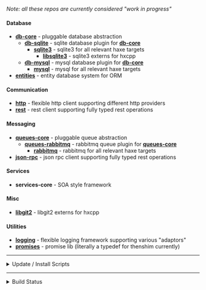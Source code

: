 _Note: all these repos are currently considered "work in progress"_

<h4>Database</h4>



- [__db-core__](https://github.com/core-haxe/db-core) - pluggable database abstraction
  - [__db-sqlite__](https://github.com/core-haxe/db-sqlite) - sqlite database plugin for [__db-core__](https://github.com/core-haxe/db-core)
    - [__sqlite3__](https://github.com/core-haxe/sqlite3) - sqlite3 for all relevant haxe targets
      - [__libsqlite3__](https://github.com/core-haxe/libsqlite3) - sqlite3 externs for hxcpp
  - [__db-mysql__](https://github.com/core-haxe/db-mysql) - mysql database plugin for [__db-core__](https://github.com/core-haxe/db-core)
    - [__mysql__](https://github.com/core-haxe/mysql) - mysql for all relevant haxe targets
- [__entities__](https://github.com/core-haxe/entities) - entity database system for ORM

<h4>Communication</h4>

- [__http__](https://github.com/core-haxe/http) - flexible http client supporting different http providers
- [__rest__](https://github.com/core-haxe/rest) - rest client supporting fully typed rest operations

<h4>Messaging</h4>

- [__queues-core__](https://github.com/core-haxe/queues-core) - pluggable queue abstraction
  - [__queues-rabbitmq__](https://github.com/core-haxe/queues-rabbitmq) - rabbitmq queue plugin for [__queues-core__](https://github.com/core-haxe/queues-core)
    - [__rabbitmq__](https://github.com/core-haxe/rabbitmq) - rabbitmq for all relevant haxe targets
- [__json-rpc__](https://github.com/core-haxe/json-rpc) - json rpc client supporting fully typed rest operations

<h4>Services</h4>

- __services-core__ - SOA style framework

<h4>Misc</h4>

- [__libgit2__](https://github.com/core-haxe/libgit2) - libgit2 externs for hxcpp

<h4>Utilities</h4>

- [__logging__](https://github.com/core-haxe/logging) - flexible logging framework supporting various "adaptors"
- [__promises__](https://github.com/core-haxe/promises) - promise lib (literally a typedef for thenshim currently)

---

<details>
  <summary>Update / Install Scripts</summary><blockquote>
  <br/>
  
  <details>
    <summary>Windows (Batch)</summary><blockquote>
    <br/>
    
```    
@echo off

echo.
echo updating all core haxe libs
echo.

call :install_or_update_lib promises, utils
call :install_or_update_lib logging, utils

call :install_or_update_lib db-core, db
call :install_or_update_lib db-sqlite, db
call :install_or_update_lib sqlite3, db
call :install_or_update_lib libsqlite3, db
call :install_or_update_lib db-mysql, db
call :install_or_update_lib mysql, db
call :install_or_update_lib entities, db

call :install_or_update_lib http, comms
call :install_or_update_lib rest, comms

call :install_or_update_lib queues-core, messaging
call :install_or_update_lib queues-rabbitmq, messaging
call :install_or_update_lib rabbitmq, messaging
call :install_or_update_lib json-rpc, messaging

call :install_or_update_lib libgit2, misc

exit /B %ERRORLEVEL%

:install_or_update_lib
echo --------------------------------------------------------------------
echo core\%~1
echo --------------------------------------------------------------------
if exist %~2\%~1 (
  echo updating %~2\%~1  
  cd %~2\%~1
  git pull
  cd ..\..
) else (
  echo creating %~2\%~1
  if not exist "%~2" mkdir %~2
  cd %~2
  git clone https://github.com/core-haxe/%~1 && cd %~1
  haxelib dev %~1 .
  cd ..\..
)
echo.
exit /B 0
```

  </blockquote></details>  

  <details>
    <summary>Linux (Bash)</summary><blockquote>
    <br/>
    
```    
#!/bin/bash

echo
echo updating all core haxe libs
echo

install_or_update_lib() {
  echo "-------------------------------------------------------------------"
  echo "core/$1"
  echo "-------------------------------------------------------------------"
  if [ -d "$2/$1" ]
  then
    echo "updating $2/$1"
    cd $2/$1
    git pull
    cd ../..
  else
    echo "creating $2/$1"
    mkdir -p $2/$1
    cd $2
    git clone https://github.com/core-haxe/$1 && cd $1
    haxelib dev $1 .
    cd ../..
  fi  
  echo  
}

install_or_update_lib promises utils
install_or_update_lib logging utils

install_or_update_lib db-core db
install_or_update_lib db-sqlite db
install_or_update_lib sqlite3 db
install_or_update_lib libsqlite3 db
install_or_update_lib db-mysql db
install_or_update_lib mysql db
install_or_update_lib entities db

install_or_update_lib http comms
install_or_update_lib rest comms

install_or_update_lib queues-core messaging
install_or_update_lib queues-rabbitmq messaging
install_or_update_lib rabbitmq messaging
install_or_update_lib json-rpc messaging

install_or_update_lib libgit2 misc
```

  </blockquote></details>  
  
</blockquote></details>

---

<details>
  <summary>Build Status</summary>
  <br/>
  
  | Repository | Builld Status |
  |---------|--------|
  | [__db-core__](https://github.com/core-haxe/db-core) | <a href="https://github.com/core-haxe/db-core/actions/workflows/nodejs.yaml"><img src="https://github.com/core-haxe/db-core/actions/workflows/nodejs.yaml/badge.svg">&nbsp;<a href="https://github.com/core-haxe/db-core/actions/workflows/hl.yaml"><img src="https://github.com/core-haxe/db-core/actions/workflows/hl.yaml/badge.svg">&nbsp;<a href="https://github.com/core-haxe/db-core/actions/workflows/hxcpp.yaml"><img src="https://github.com/core-haxe/db-core/actions/workflows/hxcpp.yaml/badge.svg">&nbsp;<a href="https://github.com/core-haxe/db-core/actions/workflows/neko.yaml"><img src="https://github.com/core-haxe/db-core/actions/workflows/neko.yaml/badge.svg"> |
  | [__sqlite3__](https://github.com/core-haxe/sqlite3) | <a href="https://github.com/core-haxe/sqlite3/actions/workflows/nodejs.yaml"><img src="https://github.com/core-haxe/sqlite3/actions/workflows/nodejs.yaml/badge.svg">&nbsp;<a href="https://github.com/core-haxe/sqlite3/actions/workflows/hl.yaml"><img src="https://github.com/core-haxe/sqlite3/actions/workflows/hl.yaml/badge.svg">&nbsp;<a href="https://github.com/core-haxe/sqlite3/actions/workflows/hxcpp.yaml"><img src="https://github.com/core-haxe/sqlite3/actions/workflows/hxcpp.yaml/badge.svg">&nbsp;<a href="https://github.com/core-haxe/sqlite3/actions/workflows/neko.yaml"><img src="https://github.com/core-haxe/sqlite3/actions/workflows/neko.yaml/badge.svg"> |
  | [__libsqlite3__](https://github.com/core-haxe/libsqlite3) | <a href="https://github.com/core-haxe/libsqlite3/actions/workflows/windows.yaml"><img src="https://github.com/core-haxe/libsqlite3/actions/workflows/windows.yaml/badge.svg">&nbsp;<a href="https://github.com/core-haxe/libsqlite3/actions/workflows/ubuntu.yaml"><img src="https://github.com/core-haxe/libsqlite3/actions/workflows/ubuntu.yaml/badge.svg">&nbsp;<a href="https://github.com/core-haxe/libsqlite3/actions/workflows/mac.yaml"><img src="https://github.com/core-haxe/libsqlite3/actions/workflows/mac.yaml/badge.svg"> |
  | [__entities__](https://github.com/core-haxe/entities) | <a href="https://github.com/core-haxe/entities/actions/workflows/nodejs.yaml"><img src="https://github.com/core-haxe/entities/actions/workflows/nodejs.yaml/badge.svg">&nbsp;<a href="https://github.com/core-haxe/entities/actions/workflows/hl.yaml"><img src="https://github.com/core-haxe/entities/actions/workflows/hl.yaml/badge.svg">&nbsp;<a href="https://github.com/core-haxe/entities/actions/workflows/hxcpp.yaml"><img src="https://github.com/core-haxe/entities/actions/workflows/hxcpp.yaml/badge.svg">&nbsp;<a href="https://github.com/core-haxe/entities/actions/workflows/neko.yaml"><img src="https://github.com/core-haxe/entities/actions/workflows/neko.yaml/badge.svg"> |
  | [__http__](https://github.com/core-haxe/http) | <a href="https://github.com/core-haxe/http/actions/workflows/nodejs.yaml"><img src="https://github.com/core-haxe/http/actions/workflows/nodejs.yaml/badge.svg">&nbsp;<a href="https://github.com/core-haxe/http/actions/workflows/hl.yaml"><img src="https://github.com/core-haxe/http/actions/workflows/hl.yaml/badge.svg">&nbsp;<a href="https://github.com/core-haxe/http/actions/workflows/hxcpp.yaml"><img src="https://github.com/core-haxe/http/actions/workflows/hxcpp.yaml/badge.svg">&nbsp;<a href="https://github.com/core-haxe/http/actions/workflows/neko.yaml"><img src="https://github.com/core-haxe/http/actions/workflows/neko.yaml/badge.svg"> |
  | [__rest__](https://github.com/core-haxe/rest) | <a href="https://github.com/core-haxe/rest/actions/workflows/nodejs.yaml"><img src="https://github.com/core-haxe/rest/actions/workflows/nodejs.yaml/badge.svg">&nbsp;<a href="https://github.com/core-haxe/rest/actions/workflows/hl.yaml"><img src="https://github.com/core-haxe/rest/actions/workflows/hl.yaml/badge.svg">&nbsp;<a href="https://github.com/core-haxe/rest/actions/workflows/hxcpp.yaml"><img src="https://github.com/core-haxe/rest/actions/workflows/hxcpp.yaml/badge.svg">&nbsp;<a href="https://github.com/core-haxe/rest/actions/workflows/neko.yaml"><img src="https://github.com/core-haxe/rest/actions/workflows/neko.yaml/badge.svg"> |

</details>
